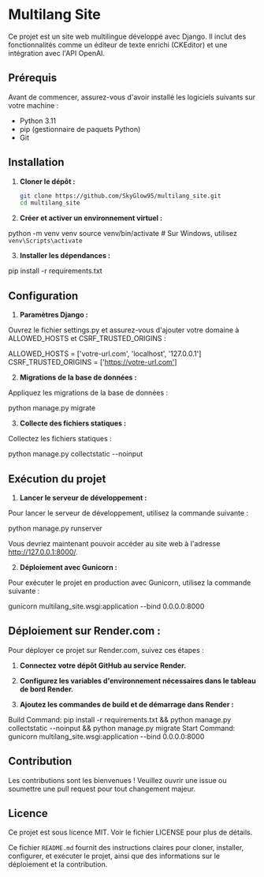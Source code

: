 # Multilang Site

Ce projet est un site web multilingue développé avec Django. Il inclut des fonctionnalités comme un éditeur de texte enrichi (CKEditor) et une intégration avec l'API OpenAI.

## Prérequis

Avant de commencer, assurez-vous d'avoir installé les logiciels suivants sur votre machine :

- Python 3.11
- pip (gestionnaire de paquets Python)
- Git

## Installation

1. **Cloner le dépôt :**

   ```sh
   git clone https://github.com/SkyGlow95/multilang_site.git
   cd multilang_site
   
2. **Créer et activer un environnement virtuel :**

  python -m venv venv
  source venv/bin/activate  # Sur Windows, utilisez `venv\Scripts\activate`

3. **Installer les dépendances :**

  pip install -r requirements.txt

## Configuration

1. **Paramètres Django :**

  Ouvrez le fichier settings.py et assurez-vous d'ajouter votre domaine à ALLOWED_HOSTS et CSRF_TRUSTED_ORIGINS :

  ALLOWED_HOSTS = ['votre-url.com', 'localhost', '127.0.0.1']
  CSRF_TRUSTED_ORIGINS = ['https://votre-url.com']

2. **Migrations de la base de données :**

  Appliquez les migrations de la base de données :

  python manage.py migrate

3. **Collecte des fichiers statiques :**

  Collectez les fichiers statiques :

  python manage.py collectstatic --noinput

## Exécution du projet

1. **Lancer le serveur de développement :**

  Pour lancer le serveur de développement, utilisez la commande suivante :

  python manage.py runserver

  Vous devriez maintenant pouvoir accéder au site web à l'adresse http://127.0.0.1:8000/.

2. **Déploiement avec Gunicorn :**

  Pour exécuter le projet en production avec Gunicorn, utilisez la commande suivante :

  gunicorn multilang_site.wsgi:application --bind 0.0.0.0:8000

## Déploiement sur Render.com :

Pour déployer ce projet sur Render.com, suivez ces étapes :

1. **Connectez votre dépôt GitHub au service Render.**

2. **Configurez les variables d'environnement nécessaires dans le tableau de bord Render.**

3. **Ajoutez les commandes de build et de démarrage dans Render :**

  Build Command: pip install -r requirements.txt && python manage.py collectstatic --noinput && python manage.py migrate
  Start Command: gunicorn multilang_site.wsgi:application --bind 0.0.0.0:8000

## Contribution

Les contributions sont les bienvenues ! Veuillez ouvrir une issue ou soumettre une pull request pour tout changement majeur.

## Licence

Ce projet est sous licence MIT. Voir le fichier LICENSE pour plus de détails.

Ce fichier `README.md` fournit des instructions claires pour cloner, installer, configurer, et exécuter le projet, ainsi que des informations sur le déploiement et la contribution.

